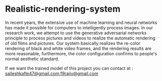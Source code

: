 # Realistic-rendering-system

In recent years, the extensive use of machine learning and neural networks has made it possible for computers to intelligently process images.
In our research work, we attempt to use the generative adversarial networks principle to process pictures and videos to realize the automatic
rendering of old films and pictures. Our system basically realizes the re-color rendering of black and white video frames, and the rendering 
results are more reasonable, furthermore, the color configuration confirms to people's normal aesthetic standard.

If we want the trained model of this project you can contact at : saileshkafle47@gmail.com,f9rajiv@gmail.com
